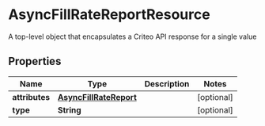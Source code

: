 

# AsyncFillRateReportResource

A top-level object that encapsulates a Criteo API response for a single value

## Properties

| Name | Type | Description | Notes |
|------------ | ------------- | ------------- | -------------|
|**attributes** | [**AsyncFillRateReport**](AsyncFillRateReport.md) |  |  [optional] |
|**type** | **String** |  |  [optional] |



